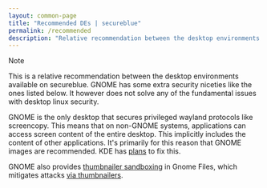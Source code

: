 ```yaml
---
layout: common-page
title: "Recommended DEs | secureblue"
permalink: /recommended
description: "Relative recommendation between the desktop environments available on secureblue"
---
```


> [!NOTE]
> This is a relative recommendation between the desktop environments available on secureblue. GNOME has some extra security niceties like the ones listed below. It however does not solve any of the fundamental issues with desktop linux security.

GNOME is the only desktop that secures privileged wayland protocols like screencopy. This means that on non-GNOME systems, applications can access screen content of the entire desktop. This implicitly includes the content of other applications. It's primarily for this reason that GNOME images are recommended. KDE has [plans](https://invent.kde.org/plasma/xdg-desktop-portal-kde/-/issues/7) to fix this.

GNOME also provides [thumbnailer sandboxing](https://gitlab.gnome.org/GNOME/gnome-desktop/-/issues/213) in Gnome Files, which mitigates attacks [via thumbnailers](https://scarybeastsecurity.blogspot.com/2016/11/0day-exploit-compromising-linux-desktop.html).
